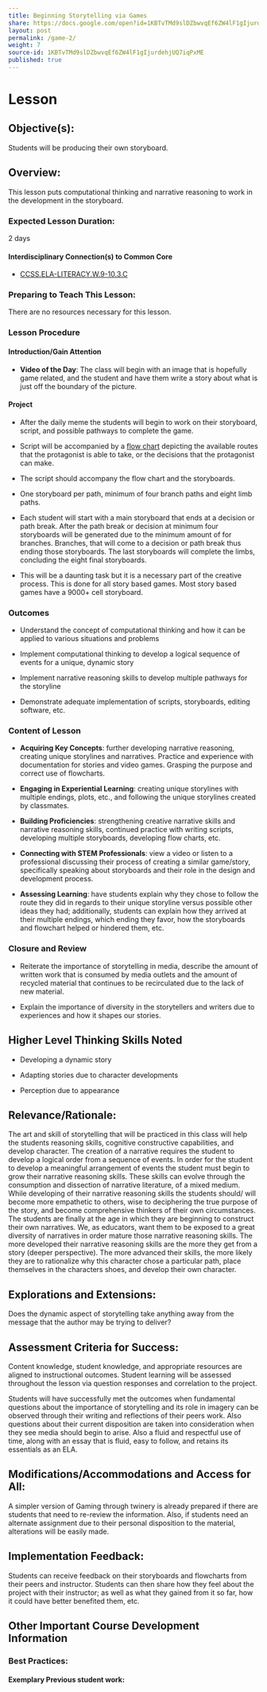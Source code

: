 ```yaml
---
title: Beginning Storytelling via Games
share: https://docs.google.com/open?id=1KBTvTMd9slDZbwvqEf6ZW4lF1gIjurdehjUQ7iqPxME
layout: post
permalink: /game-2/
weight: 7
source-id: 1KBTvTMd9slDZbwvqEf6ZW4lF1gIjurdehjUQ7iqPxME
published: true
---
```

# Lesson

## Objective(s):

Students will be producing their own storyboard.

## Overview:

This lesson puts computational thinking and narrative reasoning to work in the development in the storyboard.

### Expected Lesson Duration:

2 days

#### Interdisciplinary Connection(s) to Common Core

-  <a href = "http://www.corestandards.org/ELA-Literacy/W/9-10/3/c/" target="_blank">CCSS.ELA-LITERACY.W.9-10.3.C</a>

### Preparing to Teach This Lesson:

There are no resources necessary for this lesson.

   

### Lesson Procedure  

#### Introduction/Gain Attention

-  **Video of the Day**: The class will begin with an image that is hopefully game related, and the student and have them write a story about what is just off the boundary of the picture.

#### Project

-   After the daily meme the students will begin to work on their storyboard, script, and possible pathways to complete the game.

    

-   Script will be accompanied by a [flow chart](https://www.draw.io/) depicting the available routes that the protagonist is able to take, or the decisions that the protagonist can make.

    

-   The script should accompany the flow chart and the storyboards.

    

-   One storyboard per path, minimum of four branch paths and eight limb paths.

    

-   Each student will start with a main storyboard that ends at a decision or path break. After the path break or decision at minimum four storyboards will be generated due to the minimum amount of for branches. Branches, that will come to a decision or path break thus ending those storyboards. The last storyboards will complete the limbs, concluding the eight final storyboards.

    

-   This will be a daunting task but it is a necessary part of the creative process. This is done for all story based games. Most story based games have a 9000+ cell storyboard.

    

### Outcomes

* Understand the concept of computational thinking and how it can be applied to various situations and problems

    

* Implement computational thinking to develop a logical sequence of events for a unique, dynamic story

    

* Implement narrative reasoning skills to develop multiple pathways for the storyline

    

* Demonstrate adequate implementation of scripts, storyboards, editing software, etc.

### Content of Lesson

* **Acquiring Key Concepts**: further developing narrative reasoning, creating unique storylines and narratives. Practice and experience with documentation for stories and video games. Grasping the purpose and correct use of flowcharts.

* **Engaging in Experiential Learning**: creating unique storylines with multiple endings, plots, etc., and following the unique storylines created by classmates.

* **Building Proficiencies**: strengthening creative narrative skills and narrative reasoning skills, continued practice with writing scripts, developing multiple storyboards, developing flow charts, etc.

* **Connecting with STEM Professionals**: view a video or listen to a professional discussing their process of creating a similar game/story, specifically speaking about storyboards and their role in the design and development process.

* **Assessing Learning**: have students explain why they chose to follow the route they did in regards to their unique storyline versus possible other ideas they had; additionally, students can explain how they arrived at their multiple endings, which ending they favor, how the storyboards and flowchart helped or hindered them, etc.

    

### Closure and Review

* Reiterate the importance of storytelling in media, describe the amount of written work that is consumed by media outlets and the amount of recycled material that continues to be recirculated due to the lack of new material.

    

* Explain the importance of diversity in the storytellers and writers due to experiences and how it shapes our stories.

   

## Higher Level Thinking Skills Noted  

* Developing a dynamic story

    

* Adapting stories due to character developments

    

* Perception due to appearance

 

## Relevance/Rationale:

The art and skill of storytelling that will be practiced in this class will help the students reasoning skills, cognitive constructive capabilities, and develop character. The creation of a narrative requires the student to develop a logical order from a sequence of events. In order for the student to develop a meaningful arrangement of events the student must begin to grow their narrative reasoning skills. These skills can evolve through the consumption and dissection of narrative literature, of a mixed medium. While developing of their narrative reasoning skills the students should/ will become more empathetic to others, wise to deciphering the true purpose of the story, and become comprehensive thinkers of their own circumstances. The students are finally at the age in which they are beginning to construct their own narratives. We, as educators, want them to be exposed to a great diversity of narratives in order mature those narrative reasoning skills. The more developed their narrative reasoning skills are the more they get from a story (deeper perspective). The more advanced their skills, the more likely they are to rationalize why this character chose a particular path, place themselves in the characters shoes, and develop their own character.

## Explorations and Extensions:

Does the dynamic aspect of storytelling take anything away from the message that the author may be trying to deliver?

## Assessment Criteria for Success:

Content knowledge, student knowledge, and appropriate resources are aligned to instructional outcomes. Student learning will be assessed throughout the lesson via question responses and correlation to the project.

Students will have successfully met the outcomes when fundamental questions about the importance of storytelling and its role in imagery can be observed through their writing and reflections of their peers work. Also questions about their current disposition are taken into consideration when they see media should begin to arise. Also a fluid and respectful use of time, along with an essay that is fluid, easy to follow, and retains its essentials as an ELA.

## Modifications/Accommodations and Access for All:

A simpler version of Gaming through twinery is already prepared if there are students that need to re-review the information. Also, if students need an alternate assignment due to their personal disposition to the material, alterations will be easily made.

## Implementation Feedback:

Students can receive feedback on their storyboards and flowcharts from their peers and instructor. Students can then share how they feel about the project with their instructor; as well as what they gained from it so far, how it could have better benefited them, etc.

## Other Important Course Development Information

### Best Practices:

#### Exemplary Previous student work:

